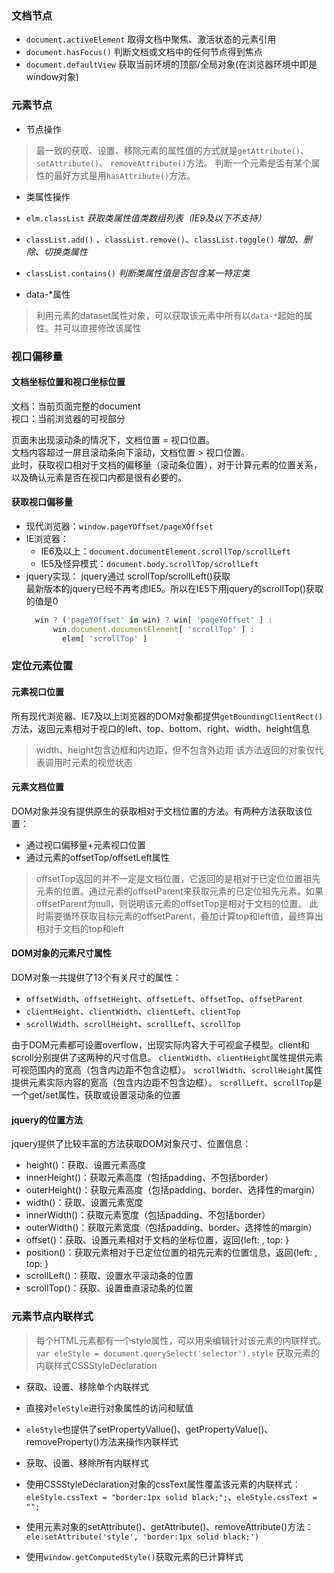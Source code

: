 ### 文档节点

- `document.activeElement` 取得文档中聚焦、激活状态的元素引用
- `document.hasFocus()` 判断文档或文档中的任何节点得到焦点
- `document.defaultView` 获取当前环境的顶部/全局对象(在浏览器环境中即是window对象)

### 元素节点

-  节点操作

  > 最一致的获取、设置、移除元素的属性值的方式就是`getAttribute()`、`setAttribute()`、  `removeAttribute()`方法。
  > 判断一个元素是否有某个属性的最好方式是用`hasAttribute()`方法。

- 类属性操作
 - `elm.classList` *获取类属性值类数组列表（IE9及以下不支持）*
 - `classList.add()` 、`classList.remove()`、`classList.toggle()` *增加、删除、切换类属性*
 - `classList.contains()` *判断类属性值是否包含某一特定类*

- data-*属性

 > 利用元素的dataset属性对象，可以获取该元素中所有以`data-*`起始的属性。并可以直接修改该属性

### 视口偏移量

#### 文档坐标位置和视口坐标位置
文档：当前页面完整的document  
视口：当前浏览器的可视部分  

页面未出现滚动条的情况下，文档位置 = 视口位置。  
文档内容超过一屏且滚动条向下滚动，文档位置 \> 视口位置。  
此时，获取视口相对于文档的偏移量（滚动条位置），对于计算元素的位置关系，以及确认元素是否在视口内都是很有必要的。

#### 获取视口偏移量

- 现代浏览器：`window.pageYOffset/pageXOffset`
- IE浏览器：
    + IE6及以上：`document.documentElement.scrollTop/scrollLeft`
    + IE5及怪异模式：`document.body.scrollTop/scrollLeft`
- jquery实现：
  jquery通过 scrollTop/scrollLeft()获取  
  最新版本的jquery已经不再考虑IE5。所以在IE5下用jquery的scrollTop()获取的值是0
  ````javascript
    win ? ('pageYOffset' in win) ? win[ 'pageYOffset' ] :
        win.document.documentElement[ 'scrollTop' ] :
          elem[ 'scrollTop' ]
  ````

### 定位元素位置

#### 元素视口位置
所有现代浏览器、IE7及以上浏览器的DOM对象都提供`getBoundingClientRect()`方法，返回元素相对于视口的left、top、bottom、right、width、height信息
> width、height包含边框和内边距，但不包含外边距
> 该方法返回的对象仅代表调用时元素的视觉状态

#### 元素文档位置
DOM对象并没有提供原生的获取相对于文档位置的方法。有两种方法获取该位置：  

- 通过视口偏移量+元素视口位置
- 通过元素的offsetTop/offsetLeft属性

> offsetTop返回的并不一定是文档位置，它返回的是相对于已定位位置祖先元素的位置。通过元素的offsetParent来获取元素的已定位祖先元素。如果offsetParent为null，则说明该元素的offsetTop是相对于文档的位置。
> 此时需要循环获取目标元素的offsetParent，叠加计算top和left值，最终算出相对于文档的top和left

#### DOM对象的元素尺寸属性
DOM对象一共提供了13个有关尺寸的属性：

- `offsetWidth`、`offsetHeight`、`offsetLeft`、`offsetTop`、`offsetParent`
- `clientHeight`、`clientWidth`、`clientLeft`、`clientTop`
- `scrollWidth`、`scrollHeight`、`scrollLeft`、`scrollTop`

由于DOM元素都可设置overflow，出现实际内容大于可视盒子模型。client和scroll分别提供了这两种的尺寸信息。
`clientWidth`、`clientHeight`属性提供元素可视范围内的宽高（包含内边距不包含边框）。
`scrollWidth`、`scrollHeight`属性提供元素实际内容的宽高（包含内边距不包含边框）。
`scrollLeft`、`scrollTop`是一个get/set属性，获取或设置滚动条的位置

#### jquery的位置方法
jquery提供了比较丰富的方法获取DOM对象尺寸、位置信息：  

- height()：获取、设置元素高度
- innerHeight()：获取元素高度（包括padding、不包括border）
- outerHeight()：获取元素高度（包括padding、border、选择性的margin）
- width()：获取、设置元素宽度
- innerWidth()：获取元素宽度（包括padding、不包括border）
- outerWidth()：获取元素宽度（包括padding、border、选择性的margin）
- offset()：获取、设置元素相对于文档的坐标位置，返回{left: , top: }
- position()：获取元素相对于已定位位置的祖先元素的位置信息，返回{left: , top: }
- scrollLeft()：获取、设置水平滚动条的位置
- scrollTop()：获取、设置垂直滚动条的位置

### 元素节点内联样式

> 每个HTML元素都有一个style属性，可以用来编辑针对该元素的内联样式。
>  `var eleStyle = document.querySelect('selector').style` 获取元素的内联样式CSSStyleDeclaration 

- 获取、设置、移除单个内联样式  
 - 直接对`eleStyle`进行对象属性的访问和赋值
 - `eleStyle`也提供了setPropertyVallue()、getPropertyValue()、removeProperty()方法来操作内联样式

- 获取、设置、移除所有内联样式
 - 使用CSSStyleDeclaration对象的cssText属性覆盖该元素的内联样式：`eleStyle.cssText = "border:1px solid black;";`、`eleStyle.cssText = "";`
 - 使用元素对象的setAttribute()、getAttribute()、removeAttribute()方法：`ele.setAttribute('style', 'border:1px solid black;')`

- 使用`window.getComputedStyle()`获取元素的已计算样式